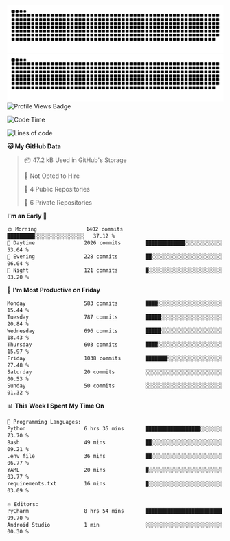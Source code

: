 <img src="https://github.com/nielsbaggerman/nielsbaggerman/blob/output/github-contribution-grid-snake.svg#gh-light-mode-only" alt="GitHub Snake Light">
<img src="https://github.com/nielsbaggerman/nielsbaggerman/blob/output/github-contribution-grid-snake-dark.svg#gh-dark-mode-only" alt="GitHub Snake Dark">
<img src="https://komarev.com/ghpvc/?username=nielsbaggerman&amp;label=Profile+Views" alt="Profile Views Badge" />

<!--START_SECTION:waka-->
![Code Time](http://img.shields.io/badge/Code%20Time-2%2C090%20hrs%2057%20mins-blue)

![Lines of code](https://img.shields.io/badge/From%20Hello%20World%20I%27ve%20Written-7.1%20million%20lines%20of%20code-blue)

**🐱 My GitHub Data** 

> 📦 47.2 kB Used in GitHub's Storage 
 > 
> 🚫 Not Opted to Hire
 > 
> 📜 4 Public Repositories 
 > 
> 🔑 6 Private Repositories 
 > 
**I'm an Early 🐤** 

```text
🌞 Morning                1402 commits        █████████░░░░░░░░░░░░░░░░   37.12 % 
🌆 Daytime                2026 commits        █████████████░░░░░░░░░░░░   53.64 % 
🌃 Evening                228 commits         ██░░░░░░░░░░░░░░░░░░░░░░░   06.04 % 
🌙 Night                  121 commits         █░░░░░░░░░░░░░░░░░░░░░░░░   03.20 % 
```
📅 **I'm Most Productive on Friday** 

```text
Monday                   583 commits         ████░░░░░░░░░░░░░░░░░░░░░   15.44 % 
Tuesday                  787 commits         █████░░░░░░░░░░░░░░░░░░░░   20.84 % 
Wednesday                696 commits         █████░░░░░░░░░░░░░░░░░░░░   18.43 % 
Thursday                 603 commits         ████░░░░░░░░░░░░░░░░░░░░░   15.97 % 
Friday                   1038 commits        ███████░░░░░░░░░░░░░░░░░░   27.48 % 
Saturday                 20 commits          ░░░░░░░░░░░░░░░░░░░░░░░░░   00.53 % 
Sunday                   50 commits          ░░░░░░░░░░░░░░░░░░░░░░░░░   01.32 % 
```


📊 **This Week I Spent My Time On** 

```text
💬 Programming Languages: 
Python                   6 hrs 35 mins       ██████████████████░░░░░░░   73.70 % 
Bash                     49 mins             ██░░░░░░░░░░░░░░░░░░░░░░░   09.21 % 
.env file                36 mins             ██░░░░░░░░░░░░░░░░░░░░░░░   06.77 % 
YAML                     20 mins             █░░░░░░░░░░░░░░░░░░░░░░░░   03.77 % 
requirements.txt         16 mins             █░░░░░░░░░░░░░░░░░░░░░░░░   03.09 % 

🔥 Editors: 
PyCharm                  8 hrs 54 mins       █████████████████████████   99.70 % 
Android Studio           1 min               ░░░░░░░░░░░░░░░░░░░░░░░░░   00.30 % 
```


<!--END_SECTION:waka-->

